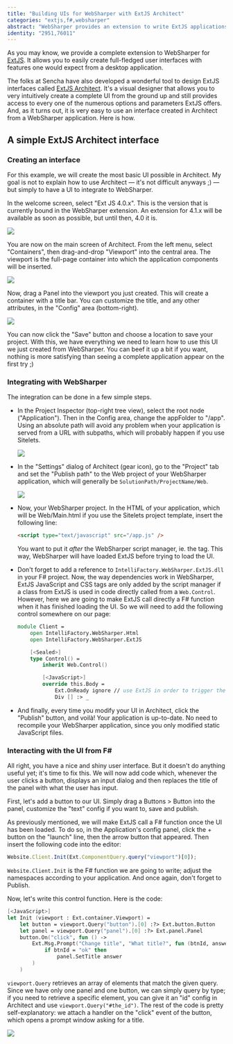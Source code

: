 ```yaml
---
title: "Building UIs for WebSharper with ExtJS Architect"
categories: "extjs,f#,websharper"
abstract: "WebSharper provides an extension to write ExtJS applications in F#. But did you know that you can easily use the visual designer ExtJS Architect in conjunction with WebSharper? Here is how."
identity: "2951,76011"
---
```

As you may know, we provide a complete extension to WebSharper for [ExtJS](http://websharper.com/samples/ExtJs). It allows you to easily create full-fledged user interfaces with features one would expect from a desktop application.

The folks at Sencha have also developed a wonderful tool to design ExtJS interfaces called [ExtJS Architect](http://www.sencha.com/products/architect). It's a visual designer that allows you to very intuitively create a complete UI from the ground up and still provides access to every one of the numerous options and parameters ExtJS offers. And, as it turns out, it is very easy to use an interface created in Architect from a WebSharper application. Here is how.

## A simple ExtJS Architect interface

### Creating an interface

For this example, we will create the most basic UI possible in Architect. My goal is not to explain how to use Architect — it's not difficult anyways ;) — but simply to have a UI to integrate to WebSharper.

In the welcome screen, select "Ext JS 4.0.x". This is the version that is currently bound in the WebSharper extension. An extension for 4.1.x will be available as soon as possible, but until then, 4.0 it is.

![](http://fpish.net/assets/ext-js-architect/welcome.png)

You are now on the main screen of Architect. From the left menu, select "Containers", then drag-and-drop "Viewport" into the central area. The viewport is the full-page container into which the application components will be inserted.

![](http://fpish.net/assets/ext-js-architect/main.png)

Now, drag a Panel into the viewport you just created. This will create a container with a title bar. You can customize the title, and any other attributes, in the "Config" area (bottom-right).

![](http://fpish.net/assets/ext-js-architect/options.png)

You can now click the "Save" button and choose a location to save your project. With this, we have everything we need to learn how to use this UI we just created from WebSharper. You can beef it up a bit if you want, nothing is more satisfying than seeing a complete application appear on the first try ;)

### Integrating with WebSharper

The integration can be done in a few simple steps.

 * In the Project Inspector (top-right tree view), select the root node ("Application"). Then in the Config area, change the appFolder to "/app". Using an absolute path will avoid any problem when your application is served from a URL with subpaths, which will probably happen if you use Sitelets.

   ![](http://fpish.net/assets/ext-js-architect/appFolder.png)

 * In the "Settings" dialog of Architect (gear icon), go to the "Project" tab and set the "Publish path" to the Web project of your WebSharper application, which will generally be `SolutionPath/ProjectName/Web`.

   ![](http://fpish.net/assets/ext-js-architect/settings.png)

 * Now, your WebSharper project. In the HTML of your application, which will be Web/Main.html if you use the Sitelets project template, insert the following line:

    ```html
    <script type="text/javascript" src="/app.js" />
    ```

    You want to put it *after* the WebSharper script manager, ie. the <c><meta data-replace="scripts"></c> tag. This way, WebSharper will have loaded ExtJS before trying to load the UI.

 * Don't forget to add a reference to `IntelliFactory.WebSharper.ExtJS.dll` in your F# project. Now, the way dependencies work in WebSharper, ExtJS JavaScript and CSS tags are only added by the script manager if a class from ExtJS is used in code directly called from a `Web.Control`. However, here we are going to make ExtJS call directly a F# function when it has finished loading the UI. So we will need to add the following control somewhere on our page:

    ```fsharp
    module Client =
        open IntelliFactory.WebSharper.Html
        open IntelliFactory.WebSharper.ExtJS

        [<Sealed>]
        type Control() =
            inherit Web.Control()

            [<JavaScript>]
            override this.Body =
                Ext.OnReady ignore // use ExtJS in order to trigger the dependency
                Div [] :> _
    ```
 
 * And finally, every time you modify your UI in Architect, click the "Publish" button, and voilà! Your application is up-to-date. No need to recompile your WebSharper application, since you only modified static JavaScript files.

### Interacting with the UI from F#

All right, you have a nice and shiny user interface. But it doesn't do anything useful yet; it's time to fix this. We will now add code which, whenever the user clicks a button, displays an input dialog and then replaces the title of the panel with what the user has input.

First, let's add a button to our UI. Simply drag a Buttons > Button into the panel, customize the "text" config if you want to, save and publish.

As previously mentioned, we will make ExtJS call a F# function once the UI has been loaded. To do so, in the Application's config panel, click the + button on the "launch" line, then the arrow button that appeared. Then insert the following code into the editor:

```javascript
Website.Client.Init(Ext.ComponentQuery.query("viewport")[0]);
```

`Website.Client.Init` is the F# function we are going to write; adjust the namespaces according to your application. And once again, don't forget to Publish.

Now, let's write this control function. Here is the code:

```fsharp
[<JavaScript>]
let Init (viewport : Ext.container.Viewport) =
    let button = viewport.Query("button").[0] :?> Ext.button.Button
    let panel = viewport.Query("panel").[0] :?> Ext.panel.Panel
    button.On("click", fun () ->
        Ext.Msg.Prompt("Change title", "What title?", fun (btnId, answer) ->
            if btnId = "ok" then
                panel.SetTitle answer
        )
    )
```

`viewport.Query` retrieves an array of elements that match the given query. Since we have only one panel and one button, we can simply query by type; if you need to retrieve a specific element, you can give it an "id" config in Architect and use `viewport.Query("#the_id")`. The rest of the code is pretty self-explanatory: we attach a handler on the "click" event of the button, which opens a prompt window asking for a title.

![](http://fpish.net/assets/ext-js-architect/result.png)
